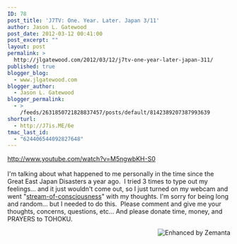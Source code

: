 ```yaml
---
ID: 78
post_title: 'J7TV: One. Year. Later. Japan 3/11'
author: Jason L. Gatewood
post_date: 2012-03-12 00:41:00
post_excerpt: ""
layout: post
permalink: >
  http://jlgatewood.com/2012/03/12/j7tv-one-year-later-japan-311/
published: true
blogger_blog:
  - www.jlgatewood.com
blogger_author:
  - Jason L. Gatewood
blogger_permalink:
  - >
    /feeds/2631850721828837457/posts/default/8142389207387993639
shorturl:
  - http://J7is.ME/6e
tmac_last_id:
  - "624406544092827648"
---
```

http://www.youtube.com/watch?v=M5ngwbKH-S0<br /><br />I'm talking about what happened to me personally in the time since the Great East Japan Disasters a year ago.  I tried 3 times to type out my feelings... and it just wouldn't come out, so I just turned on my webcam and went "<a title="Stream of consciousness (narrative mode)" href="http://en.wikipedia.org/wiki/Stream_of_consciousness_%28narrative_mode%29" rel="wikipedia" target="_blank">stream-of-consciousness</a>" with my thoughts. I'm sorry for being long and random... but I needed to do this.  Please comment and give me your thoughts, concerns, questions, etc... And please donate time, money, and PRAYERS to TOHOKU.<br /><div style="margin-top: 10px; height: 15px;"><a title="Enhanced by Zemanta" href="http://www.zemanta.com/"><img class="zemanta-pixie-img" style="border: none; float: right;" src="http://img.zemanta.com/zemified_e.png?x-id=f6108cd5-1f89-4120-b0f2-8d629a0c8e6e" alt="Enhanced by Zemanta" /></a></div>